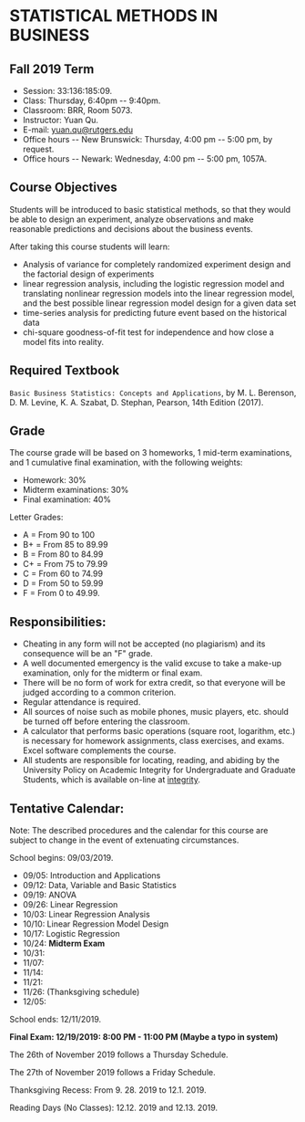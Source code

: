 # STATISTICAL METHODS IN BUSINESS

## Fall 2019 Term

* Session: 33:136:185:09.
* Class: Thursday, 6:40pm -- 9:40pm.
* Classroom: BRR, Room 5073.
* Instructor: Yuan Qu.
* E-mail: yuan.qu@rutgers.edu
* Office hours -- New Brunswick: Thursday, 4:00 pm -- 5:00 pm, by request.
* Office hours -- Newark: Wednesday, 4:00 pm -- 5:00 pm, 1057A.

## Course Objectives

Students will be introduced to basic statistical methods, so that they would be able to design an experiment, analyze observations and make reasonable predictions and decisions about the business events.

After taking this course students will learn:

* Analysis of variance for completely randomized experiment design and the factorial design of experiments
* linear regression analysis, including the logistic regression model and translating nonlinear regression models into the linear regression model, and the best possible linear regression model design for a given data set
* time-series analysis for predicting future event based on the historical data
* chi-square goodness-of-fit test for independence and how close a model fits into reality.

## Required Textbook

`Basic Business Statistics: Concepts and Applications`, by M. L. Berenson, D. M. Levine, K. A. Szabat, D. Stephan, Pearson, 14th Edition (2017).

## Grade

The course grade will be based on 3 homeworks, 1 mid-term examinations, and 1 cumulative final examination, with the following weights:

* Homework: 30%
* Midterm examinations: 30%
* Final examination: 40%

Letter Grades: 

* A = From 90 to 100
* B+ = From 85 to 89.99
* B = From 80 to 84.99
* C+ = From 75 to 79.99
* C = From 60 to 74.99
* D = From 50 to 59.99
* F = From 0 to 49.99.

## Responsibilities:

* Cheating in any form will not be accepted (no plagiarism) and its consequence will be an "F" grade.
* A well documented emergency is the valid excuse to take a make-up examination, only for the midterm or final exam.
* There will be no form of work for extra credit, so that everyone will be judged according to a common criterion.
* Regular attendance is required.
* All sources of noise such as mobile phones, music players, etc. should be turned off before entering the classroom.
* A calculator that performs basic operations (square root, logarithm, etc.) is necessary for homework assignments, class exercises, and exams. Excel software complements the course.
* All students are responsible for locating, reading, and abiding by the University Policy on Academic Integrity for Undergraduate and Graduate Students, which is available on-line at [integrity](http://academicintegrity.rutgers.edu/academic-integrity-at-rutgers).

## Tentative Calendar:

Note: The described procedures and the calendar for this course are subject to change in the event of extenuating circumstances.

School begins: 09/03/2019.

* 09/05: Introduction and Applications
* 09/12: Data, Variable and Basic Statistics
* 09/19: ANOVA
* 09/26: Linear Regression 
* 10/03: Linear Regression Analysis
* 10/10: Linear Regression Model Design
* 10/17: Logistic Regression
* 10/24: **Midterm Exam**
* 10/31: 
* 11/07: 
* 11/14: 
* 11/21: 
* 11/26: (Thanksgiving schedule)
* 12/05:

School ends: 12/11/2019.

**Final Exam: 12/19/2019: 8:00 PM - 11:00 PM (Maybe a typo in system)**

The 26th of November 2019 follows a Thursday Schedule.

The 27th of November 2019 follows a Friday Schedule.

Thanksgiving Recess: From 9. 28. 2019 to 12.1. 2019.

Reading Days (No Classes): 12.12. 2019 and 12.13. 2019.
